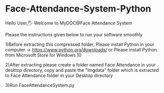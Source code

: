# Face-Attendance-System-Python
Hello User,🖐
Welcome to MyDOC@Face Attendance System

Please the instructions given below to run your software smoothly

1)Before extracting this compressed folder,
Please install Python in your computer -> https://www.python.org/downloads/
or Please install Python from Microsoft Store for Windows 10

2)After extracting please create a folder named Face Attendance in your desktop directory, 
copy and paste the "Imgdata" folder which is extracted to Face Attendance folder in your Desktop directory

3)Run FaceAttendanceSystem.py
